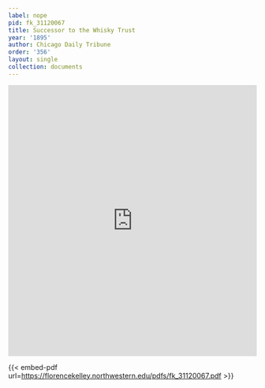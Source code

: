 ```yaml
---
label: nope
pid: fk_31120067
title: Successor to the Whisky Trust
year: '1895'
author: Chicago Daily Tribune
order: '356'
layout: single
collection: documents
---
```

<iframe src="https://northwestern.app.box.com/embed/s/5qsxx8ey569ipnrhtybls3sokjou8to7?sortColumn=date&view=list" width="100%" height="550" frameborder="0" allowfullscreen webkitallowfullscreen msallowfullscreen></iframe>


{{< embed-pdf url=https://florencekelley.northwestern.edu/pdfs/fk_31120067.pdf >}}